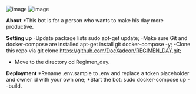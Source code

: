 ![image](https://user-images.githubusercontent.com/89480428/144661067-b38e6a2a-d0ef-4683-abcb-f0481a79edc7.png) ![image](https://user-images.githubusercontent.com/89480428/144661136-8c44d95b-20b3-483a-8071-801f8f29a077.png)

**About**
  *This bot is for a person who wants to make his day more productive.

**Setting up**
  -Update package lists sudo apt-get update;
  -Make sure Git and docker-compose are installed apt-get install git docker-compose -y;
  -Clone this repo via git clone https://github.com/DocXadcon/REGIMEN_DAY.git;
  - Move to the directory cd Regimen_day.
  

**Deployment**
  *Rename .env.sample to .env and replace a token placeholder and owner id with your own one;
  *Start the bot: sudo docker-compose up --build.
